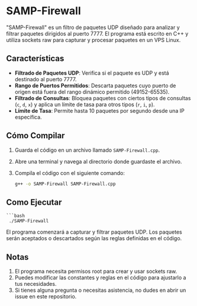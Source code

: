 # SAMP-Firewall

"SAMP-Firewall" es un filtro de paquetes UDP diseñado para analizar y filtrar paquetes dirigidos al puerto 7777. El programa está escrito en C++ y utiliza sockets raw para capturar y procesar paquetes en un VPS Linux. 

## Características

- **Filtrado de Paquetes UDP**: Verifica si el paquete es UDP y está destinado al puerto 7777.
- **Rango de Puertos Permitidos**: Descarta paquetes cuyo puerto de origen está fuera del rango dinámico permitido (49152-65535).
- **Filtrado de Consultas**: Bloquea paquetes con ciertos tipos de consultas (`c`, `d`, `x`) y aplica un límite de tasa para otros tipos (`r`, `i`, `p`).
- **Límite de Tasa**: Permite hasta 10 paquetes por segundo desde una IP específica.

## Cómo Compilar

1. Guarda el código en un archivo llamado `SAMP-Firewall.cpp`.
2. Abre una terminal y navega al directorio donde guardaste el archivo.
3. Compila el código con el siguiente comando:

   ```bash
   g++ -o SAMP-Firewall SAMP-Firewall.cpp

## Como Ejecutar
    ```bash
     ./SAMP-Firewall

El programa comenzará a capturar y filtrar paquetes UDP. Los paquetes serán aceptados o descartados según las reglas definidas en el código.


## Notas
1. El programa necesita permisos root para crear y usar sockets raw.
2. Puedes modificar las constantes y reglas en el código para ajustarlo a tus necesidades.
3. Si tienes alguna pregunta o necesitas asistencia, no dudes en abrir un issue en este repositorio.


